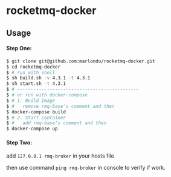 # rocketmq-docker



## Usage

#### Step One:

```sh
$ git clone git@github.com:marlondu/rocketmq-docker.git
$ cd rocketmq-docker
$ # run with shell
$ sh build.sh -v 4.3.1 -t 4.3.1
$ sh start.sh -t 4.3.1
$ # ---------------------------------------------
$ # or run with docker-compose
$ # 1. Build Image
$ #   remove rmq-base's comment and then
$ docker-compose build
$ # 2. Start container
$ #   add rmq-base's comment and then
$ docker-compose up
```

#### Step Two:

add `127.0.0.1 rmq-broker` in your hosts file

then use command `ping rmq-broker`  in console to verify if work.